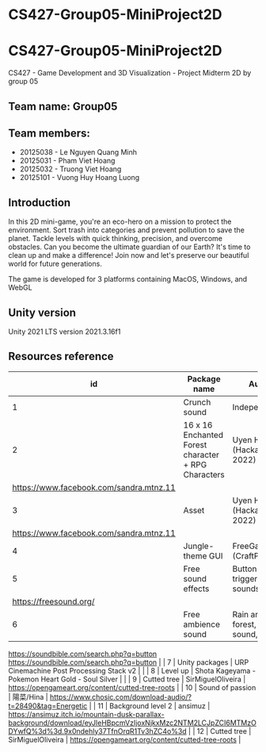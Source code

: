 # CS427-Group05-MiniProject2D

# **CS427-Group05-MiniProject2D**

CS427 - Game Development and 3D Visualization - Project Midterm 2D by group 05

## **Team name: Group05**

## Team members:

- 20125038 - Le Nguyen Quang Minh
- 20125031 - Pham Viet Hoang
- 20125032 - Truong Viet Hoang
- 20125101 - Vuong Huy Hoang Luong

## Introduction

In this 2D mini-game, you're an eco-hero on a mission to protect the environment. Sort trash into categories and prevent pollution to save the planet. Tackle levels with quick thinking, precision, and overcome obstacles. Can you become the ultimate guardian of our Earth? It's time to clean up and make a difference! Join now and let's preserve our beautiful world for future generations.

The game is developed for 3 platforms containing MacOS, Windows, and WebGL

## Unity version

Unity 2021 LTS version 2021.3.16f1

## **Resources reference**

| id | Package name | Author | Link |
| --- | --- | --- | --- |
| 1 | Crunch sound | Independent.nu | https://opengameart.org/content/5-break-crunch-impacts |
| 2 | 16 x 16 Enchanted Forest character + RPG Characters | Uyen Ha (Hackathon UIT 2022) | https://www.facebook.com/GameUITHackathon
https://www.facebook.com/sandra.mtnz.11 |
| 3 | Asset | Uyen Ha (Hackathon UIT 2022) | https://www.facebook.com/GameUITHackathon
https://www.facebook.com/sandra.mtnz.11 |
| 4 | Jungle-theme GUI | FreeGameAsset (CraftPix) | https://free-game-assets.itch.io/free-jungle-cartoon-gui |
| 5 | Free sound effects | Button sounds, trigger, eat sounds,… | https://soundbible.com/search.php?q=button.
https://freesound.org/ |
| 6 | Free ambience sound | Rain ambience, forest, dust sound,… | https://freesound.org/
https://soundbible.com/search.php?q=button
https://soundbible.com/search.php?q=button
 |
| 7 | Unity packages | URP 
Cinemachine 
Post Processing Stack v2 |  |
| 8 | Level up | Shota Kageyama - Pokemon Heart Gold - Soul Silver |  |
| 9 | Cutted tree | SirMiguelOliveira | https://opengameart.org/content/cutted-tree-roots |
| 10 | Sound of passion | 陽菜/Hina | https://www.chosic.com/download-audio/?t=28490&tag=Energetic |
| 11 | Background level 2 | ansimuz | https://ansimuz.itch.io/mountain-dusk-parallax-background/download/eyJleHBpcmVzIjoxNjkxMzc2NTM2LCJpZCI6MTMzODYwfQ%3d%3d.9x0ndehly37TfnOrqR1Tv3hZC4o%3d |
| 12 | Cutted tree | SirMiguelOliveira | https://opengameart.org/content/cutted-tree-roots |
